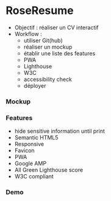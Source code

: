 # RoseResume


- Objectif : réaliser un CV interactif
- Workflow :
  - utiliser Git(hub)
  - réaliser un mockup
  - établir une liste des features
  - PWA
  - Lighthouse
  - W3C
  - accessibility check
  - déployer
  
### Mockup

### Features
  - hide sensitive information until print
  - Semantic HTML5
  - Responsive
  - Favicon
  - PWA
  - Google AMP
  - All Green Lighthouse score
  - W3C compliant

### Demo